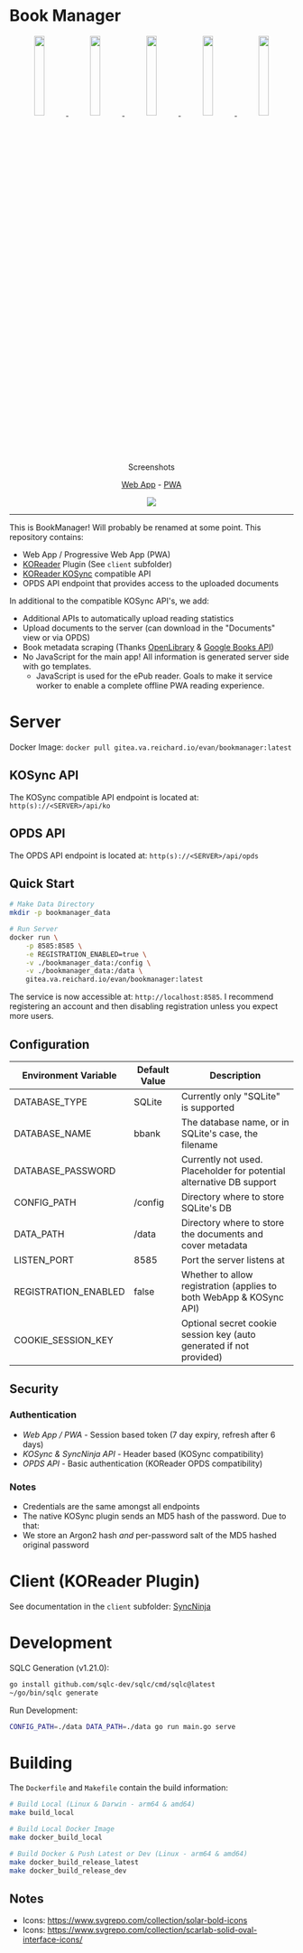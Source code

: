 # Book Manager

<p align="center">
    <a href="https://gitea.va.reichard.io/evan/BookManager/raw/branch/master/screenshots/pwa/login.png">
        <img src="https://gitea.va.reichard.io/evan/BookManager/raw/branch/master/screenshots/pwa/login.png" width="19%">
    </a>
    <a href="https://gitea.va.reichard.io/evan/BookManager/raw/branch/master/screenshots/pwa/home.png">
        <img src="https://gitea.va.reichard.io/evan/BookManager/raw/branch/master/screenshots/pwa/home.png" width="19%">
    </a>
    <a href="https://gitea.va.reichard.io/evan/BookManager/raw/branch/master/screenshots/pwa/documents.png">
        <img src="https://gitea.va.reichard.io/evan/BookManager/raw/branch/master/screenshots/pwa/documents.png" width="19%">
    </a>
    <a href="https://gitea.va.reichard.io/evan/BookManager/raw/branch/master/screenshots/pwa/document.png">
        <img src="https://gitea.va.reichard.io/evan/BookManager/raw/branch/master/screenshots/pwa/document.png" width="19%">
    </a>
    <a href="https://gitea.va.reichard.io/evan/BookManager/raw/branch/master/screenshots/pwa/metadata.png">
        <img src="https://gitea.va.reichard.io/evan/BookManager/raw/branch/master/screenshots/pwa/metadata.png" width="19%">
    </a>
</p>

<p align="center">Screenshots</p>
<p align="center">
    <a href="https://gitea.va.reichard.io/evan/BookManager/src/branch/master/screenshots/web/README.md">Web App</a> - <a href="https://gitea.va.reichard.io/evan/BookManager/src/branch/master/screenshots/pwa/README.md">PWA</a>
</p>
<p align="center">
    <a href="https://drone.va.reichard.io/evan/BookManager" target="_blank">
        <img src="https://drone.va.reichard.io/api/badges/evan/BookManager/status.svg">
    </a>
</p>

---

This is BookManager! Will probably be renamed at some point. This repository contains:

- Web App / Progressive Web App (PWA)
- [KOReader](https://github.com/koreader/koreader) Plugin (See `client` subfolder)
- [KOReader KOSync](https://github.com/koreader/koreader-sync-server) compatible API
- OPDS API endpoint that provides access to the uploaded documents

In additional to the compatible KOSync API's, we add:

- Additional APIs to automatically upload reading statistics
- Upload documents to the server (can download in the "Documents" view or via OPDS)
- Book metadata scraping (Thanks [OpenLibrary](https://openlibrary.org/) & [Google Books API](https://developers.google.com/books/docs/v1/getting_started))
- No JavaScript for the main app! All information is generated server side with go templates.
  - JavaScript is used for the ePub reader. Goals to make it service worker to enable a complete offline PWA reading experience.

# Server

Docker Image: `docker pull gitea.va.reichard.io/evan/bookmanager:latest`

## KOSync API

The KOSync compatible API endpoint is located at: `http(s)://<SERVER>/api/ko`

## OPDS API

The OPDS API endpoint is located at: `http(s)://<SERVER>/api/opds`

## Quick Start

```bash
# Make Data Directory
mkdir -p bookmanager_data

# Run Server
docker run \
    -p 8585:8585 \
    -e REGISTRATION_ENABLED=true \
    -v ./bookmanager_data:/config \
    -v ./bookmanager_data:/data \
    gitea.va.reichard.io/evan/bookmanager:latest
```

The service is now accessible at: `http://localhost:8585`. I recommend registering an account and then disabling registration unless you expect more users.

## Configuration

| Environment Variable | Default Value | Description                                                          |
| -------------------- | ------------- | -------------------------------------------------------------------- |
| DATABASE_TYPE        | SQLite        | Currently only "SQLite" is supported                                 |
| DATABASE_NAME        | bbank         | The database name, or in SQLite's case, the filename                 |
| DATABASE_PASSWORD    | <EMPTY>       | Currently not used. Placeholder for potential alternative DB support |
| CONFIG_PATH          | /config       | Directory where to store SQLite's DB                                 |
| DATA_PATH            | /data         | Directory where to store the documents and cover metadata            |
| LISTEN_PORT          | 8585          | Port the server listens at                                           |
| REGISTRATION_ENABLED | false         | Whether to allow registration (applies to both WebApp & KOSync API)  |
| COOKIE_SESSION_KEY   | <EMPTY>       | Optional secret cookie session key (auto generated if not provided)  |

## Security

### Authentication

- _Web App / PWA_ - Session based token (7 day expiry, refresh after 6 days)
- _KOSync & SyncNinja API_ - Header based (KOSync compatibility)
- _OPDS API_ - Basic authentication (KOReader OPDS compatibility)

### Notes

- Credentials are the same amongst all endpoints
- The native KOSync plugin sends an MD5 hash of the password. Due to that:
- We store an Argon2 hash _and_ per-password salt of the MD5 hashed original password

# Client (KOReader Plugin)

See documentation in the `client` subfolder: [SyncNinja](https://gitea.va.reichard.io/evan/BookManager/src/branch/master/client/)

# Development

SQLC Generation (v1.21.0):

```bash
go install github.com/sqlc-dev/sqlc/cmd/sqlc@latest
~/go/bin/sqlc generate
```

Run Development:

```bash
CONFIG_PATH=./data DATA_PATH=./data go run main.go serve
```

# Building

The `Dockerfile` and `Makefile` contain the build information:

```bash
# Build Local (Linux & Darwin - arm64 & amd64)
make build_local

# Build Local Docker Image
make docker_build_local

# Build Docker & Push Latest or Dev (Linux - arm64 & amd64)
make docker_build_release_latest
make docker_build_release_dev
```

## Notes

- Icons: https://www.svgrepo.com/collection/solar-bold-icons
- Icons: https://www.svgrepo.com/collection/scarlab-solid-oval-interface-icons/
